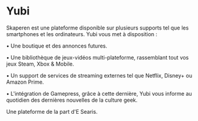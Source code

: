 # Yubi

 Skaperen est une plateforme disponible sur plusieurs supports tel que les smartphones et les ordinateurs. Yubi vous met à disposition :

• Une boutique et des annonces futures.

• Une bibliothèque de jeux-vidéos multi-plateforme, rassemblant tout vos jeux Steam, Xbox & Mobile.

• Un support de services de streaming externes tel que Netflix, Disney+ ou Amazon Prime.

• L'intégration de Gamepress, grâce à cette dernière, Yubi vous informe au quotidien des dernières nouvelles de la culture geek.

Une plateforme de la part d'E Searis.
